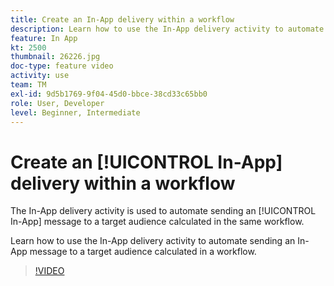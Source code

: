```yaml
---
title: Create an In-App delivery within a workflow
description: Learn how to use the In-App delivery activity to automate sending an In-App message to a target audience calculated in a workflow.
feature: In App
kt: 2500
thumbnail: 26226.jpg
doc-type: feature video
activity: use
team: TM
exl-id: 9d5b1769-9f04-45d0-bbce-38cd33c65bb0
role: User, Developer
level: Beginner, Intermediate
---
```

# Create an [!UICONTROL In-App] delivery within a workflow

The In-App delivery activity is used to automate sending an [!UICONTROL In-App] message to a target audience calculated in the same workflow.

Learn how to use the In-App delivery activity to automate sending an In-App message to a target audience calculated in a workflow.

>[!VIDEO](https://video.tv.adobe.com/v/26226?quality=12)

